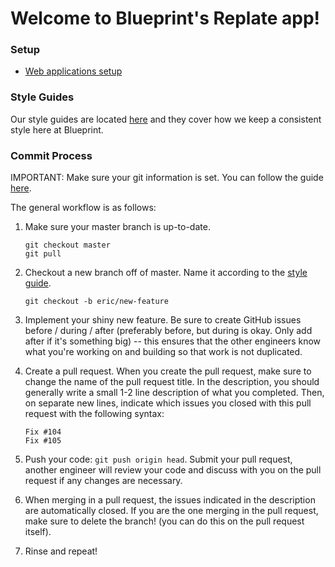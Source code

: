# Welcome to Blueprint's Replate app!

### Setup

* [Web applications setup](/docs/setup.md)

### Style Guides

Our style guides are located [here](https://github.com/calblueprint/style-guides/tree/master/rails) and they cover how we keep a consistent style here at Blueprint.

### Commit Process

IMPORTANT: Make sure your git information is set. You can follow the guide [here](https://help.github.com/articles/setting-your-username-in-git/).

The general workflow is as follows:

1. Make sure your master branch is up-to-date.

    ```
    git checkout master
    git pull
    ```

2. Checkout a new branch off of master. Name it according to the [style guide](/docs/git.md).

    ```
    git checkout -b eric/new-feature
    ```

3. Implement your shiny new feature. Be sure to create GitHub issues before / during / after (preferably before, but during is okay. Only add after if it's something big) -- this ensures that the other engineers know what you're working on and building so that work is not duplicated.

4. Create a pull request. When you create the pull request, make sure to change the name of the pull request title. In the description, you should generally write a small 1-2 line description of what you completed. Then, on separate new lines, indicate which issues you closed with this pull request with the following syntax:

    ```
    Fix #104
    Fix #105
    ```

5. Push your code: `git push origin head`. Submit your pull request, another engineer will review your code and discuss with you on the pull request if any changes are necessary.

6. When merging in a pull request, the issues indicated in the description are automatically closed. If you are the one merging in the pull request, make sure to delete the branch! (you can do this on the pull request itself).

7. Rinse and repeat!
